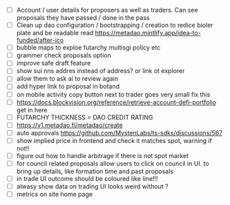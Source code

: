 - [ ] Account / user details for proposers as well as traders. Can see proposals they have passed / done in the pass
- [ ] Clean up dao configuration / bootstrapping / creation to redice bioler plate and be readable
read https://metadao.mintlify.app/idea-to-funded/after-ico
- [ ] bubble maps to exploe futarchy multisgi policy etc
- [ ] grammer check proposals option
- [ ] improve safe draft feature
- [ ] show sui nns addres instead of address? or link ot explorer
- [ ] allow them to ask ai to review again
- [ ] add hyper link to proposal in botand 
- [ ] on mobile activity copy button next to trader goes very small fix this
- [ ] https://docs.blockvision.org/reference/retrieve-account-defi-portfolio
get in here
- [ ] FUTARCHY THICKNESS = DAO CREDIT RATING
- [ ] https://v1.metadao.fi/metadao/create
- [ ] auto approvals https://github.com/MystenLabs/ts-sdks/discussions/567
- [ ] show implied price in frontend and check it matches spot, warning if not!!
- [ ] figure out how to handle arbitrage if there is not spot market
- [ ] for council related proposals allow users to click on council in UI. to bring up details, like formation time and past  proposals
- [ ] in trade UI outcome should be coloured like line!!!
- [ ] alwasy show data on trading UI looks weird without ?
- [ ] metrics on site home page